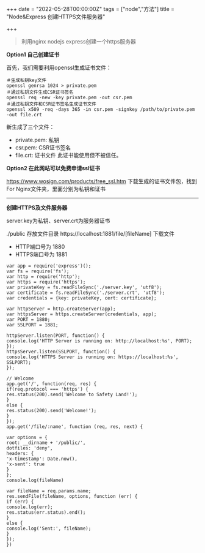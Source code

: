 +++
date = "2022-05-28T00:00:00Z"
tags = ["node","方法"]
title = "Node&Express 创建HTTPS文件服务器"

+++

> 利用nginx nodejs express创建一个https服务器<!--more-->

**Option1 自己创建证书**

首先，我们需要利用openssl生成证书文件：
```
＃生成私钥key文件
openssl genrsa 1024 > private.pem
＃通过私钥文件生成CSR证书签名
openssl req -new -key private.pem -out csr.pem
＃通过私钥文件和CSR证书签名生成证书文件
openssl x509 -req -days 365 -in csr.pem -signkey /path/to/private.pem -out file.crt
```
新生成了三个文件：

* private.pem: 私钥
* csr.pem: CSR证书签名
* file.crt: 证书文件
此证书能使用但不被信任。

**Option2 在此网站可以免费申请ssl证书**

https://www.wosign.com/products/free_ssl.htm
下载生成的证书文件包，找到For Nginx文件夹，里面分别为私钥和证书

----
**创建HTTPS及文件服务器**

server.key为私钥、server.crt为服务器证书

./public 存放文件目录 https://localhost:1881/file/[fileName] 下载文件

* HTTP端口号为 1880
* HTTPS端口号为 1881
```
var app = require('express')();
var fs = require('fs');
var http = require('http');
var https = require('https');
var privateKey = fs.readFileSync('./server.key', 'utf8');
var certificate = fs.readFileSync('./server.crt', 'utf8');
var credentials = {key: privateKey, cert: certificate};

var httpServer = http.createServer(app);
var httpsServer = https.createServer(credentials, app);
var PORT = 1880;
var SSLPORT = 1881;

httpServer.listen(PORT, function() {
console.log('HTTP Server is running on: http://localhost:%s', PORT);
});
httpsServer.listen(SSLPORT, function() {
console.log('HTTPS Server is running on: https://localhost:%s', SSLPORT);
});

// Welcome
app.get('/', function(req, res) {
if(req.protocol === 'https') {
res.status(200).send('Welcome to Safety Land!');
}
else {
res.status(200).send('Welcome!');
}
});
app.get('/file/:name', function (req, res, next) {

var options = {
root: __dirname + '/public/',
dotfiles: 'deny',
headers: {
'x-timestamp': Date.now(),
'x-sent': true
}
};
console.log(fileName)

var fileName = req.params.name;
res.sendFile(fileName, options, function (err) {
if (err) {
console.log(err);
res.status(err.status).end();
}
else {
console.log('Sent:', fileName);
}
});
})
```